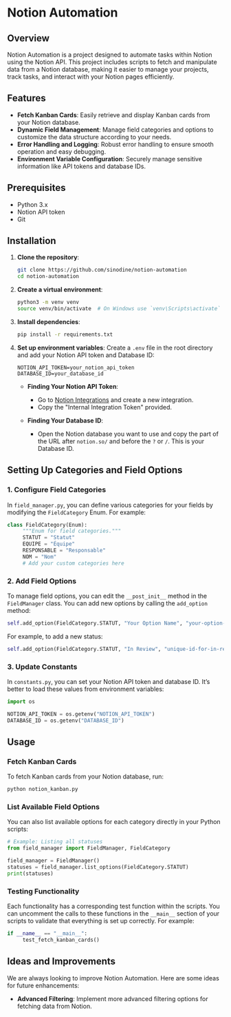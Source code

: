 # Notion Automation
## Overview
Notion Automation is a project designed to automate tasks within Notion using the Notion API. This project includes scripts to fetch and manipulate data from a Notion database, making it easier to manage your projects, track tasks, and interact with your Notion pages efficiently.

## Features
- **Fetch Kanban Cards**: Easily retrieve and display Kanban cards from your Notion database.
- **Dynamic Field Management**: Manage field categories and options to customize the data structure according to your needs.
- **Error Handling and Logging**: Robust error handling to ensure smooth operation and easy debugging.
- **Environment Variable Configuration**: Securely manage sensitive information like API tokens and database IDs.

## Prerequisites
- Python 3.x
- Notion API token
- Git

## Installation

1. **Clone the repository**:
    ```sh
    git clone https://github.com/sinodine/notion-automation
    cd notion-automation
    ```

2. **Create a virtual environment**:
    ```sh
    python3 -m venv venv
    source venv/bin/activate  # On Windows use `venv\Scripts\activate`
    ```

3. **Install dependencies**:
    ```sh
    pip install -r requirements.txt
    ```

4. **Set up environment variables**:
    Create a `.env` file in the root directory and add your Notion API token and Database ID:
    ```env
    NOTION_API_TOKEN=your_notion_api_token
    DATABASE_ID=your_database_id
    ```

    - **Finding Your Notion API Token**:
      - Go to [Notion Integrations](https://www.notion.so/my-integrations) and create a new integration.
      - Copy the "Internal Integration Token" provided.

    - **Finding Your Database ID**:
      - Open the Notion database you want to use and copy the part of the URL after `notion.so/` and before the `?` or `/`. This is your Database ID.

## Setting Up Categories and Field Options

### 1. Configure Field Categories
In `field_manager.py`, you can define various categories for your fields by modifying the `FieldCategory` Enum. For example:
```python
class FieldCategory(Enum):
     """Enum for field categories."""
     STATUT = "Statut"
     EQUIPE = "Équipe"
     RESPONSABLE = "Responsable"
     NOM = "Nom"
     # Add your custom categories here
```

### 2. Add Field Options
To manage field options, you can edit the `__post_init__` method in the `FieldManager` class. You can add new options by calling the `add_option` method:
```python
self.add_option(FieldCategory.STATUT, "Your Option Name", "your-option-id")
```
For example, to add a new status:
```python
self.add_option(FieldCategory.STATUT, "In Review", "unique-id-for-in-review")
```

### 3. Update Constants
In `constants.py`, you can set your Notion API token and database ID. It’s better to load these values from environment variables:
```python
import os

NOTION_API_TOKEN = os.getenv("NOTION_API_TOKEN")
DATABASE_ID = os.getenv("DATABASE_ID")
```

## Usage

### Fetch Kanban Cards
To fetch Kanban cards from your Notion database, run:
```sh
python notion_kanban.py
```

### List Available Field Options
You can also list available options for each category directly in your Python scripts:
```python
# Example: Listing all statuses
from field_manager import FieldManager, FieldCategory

field_manager = FieldManager()
statuses = field_manager.list_options(FieldCategory.STATUT)
print(statuses)
```

### Testing Functionality
Each functionality has a corresponding test function within the scripts. You can uncomment the calls to these functions in the `__main__` section of your scripts to validate that everything is set up correctly. For example:
```python
if __name__ == "__main__":
     test_fetch_kanban_cards()
```

## Ideas and Improvements
We are always looking to improve Notion Automation. Here are some ideas for future enhancements:
- **Advanced Filtering**: Implement more advanced filtering options for fetching data from Notion.
<!-- - **Batch Operations**: Enable batch operations for updating multiple Kanban cards at once.
- **Webhooks**: Integrate with webhooks for real-time updates.

## Additional Scripts
You can add more scripts to automate other tasks within Notion. Ensure you update the `.env` file with any additional environment variables required.

## Contributing
Contributions are welcome! Please fork the repository and submit a pull request.

## License
This project is licensed under the MIT License. See the LICENSE file for details.

## Contact
For any questions or issues, please open an issue on GitHub or contact the repository owner. -->
